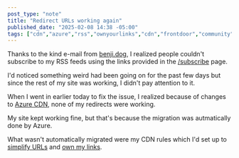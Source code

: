 ```yaml
---
post_type: "note" 
title: "Redirect URLs working again"
published_date: "2025-02-08 14:38 -05:00"
tags: ["cdn","azure","rss","ownyourlinks","cdn","frontdoor","community"]
---
```


Thanks to the kind e-mail from [benji.dog](https://www.benji.dog/), I realized people couldn't subscribe to my RSS feeds using the links provided in the [/subscribe](/subscribe) page.

I'd noticed something weird had been going on for the past few days but since the rest of my site was working, I didn't pay attention to it.  

When I went in earlier today to fix the issue, I realized because of changes to [Azure CDN](https://learn.microsoft.com/azure/cdn/edgio-retirement-faq), none of my redirects were working.

My site kept working fine, but that's because the migration was autmatically done by Azure. 

What wasn't automatically migrated were my CDN rules which I'd set up to [simplify URLs](/feed/new-rss-feed-links) and [own my links](/feed/own-your-rss-links). 